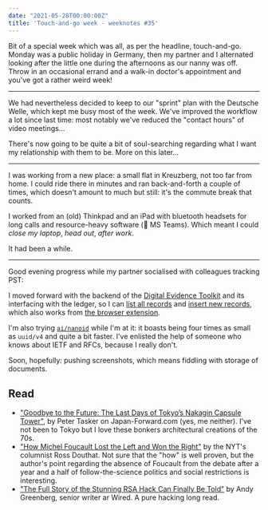 ```yaml
---
date: "2021-05-28T00:00:00Z"
title: 'Touch-and-go week - weeknotes #35'
---
```


Bit of a special week which was all, as per the headline, touch-and-go. Monday was a public holiday in Germany, then my partner and I alternated looking after the little one during the afternoons as our nanny was off. Throw in an occasional errand and a walk-in doctor's appointment and you've got a rather weird week!

---

We had nevertheless decided to keep to our "sprint" plan with the Deutsche Welle, which kept me busy most of the week. We've improved the workflow a lot since last time: most notably we've reduced the "contact hours" of video meetings...

There's now going to be quite a bit of soul-searching regarding what I want my relationship with them to be. More on this later...

---

I was working from a new place: a small flat in Kreuzberg, not too far from home. I could ride there in minutes and ran back-and-forth a couple of times, which doesn't amount to much but still: it's the commute break that counts.

I worked from an (old) Thinkpad and an iPad with bluetooth headsets for long calls and resource-heavy software (👋 MS Teams). Which meant I could _close my laptop_, _head out_, _after work_.

It had been a while.

---

Good evening progress while my partner socialised with colleagues tracking PST:

I moved forward with the backend of the [Digital Evidence Toolkit](https://digitalevidencetoolkit.org/) and its interfacing with the ledger, so I can [list all records](https://github.com/digitalevidencetoolkit/deptoolkit-node-api/commit/9fa16ac81efd17d0610d319ce3ff23effefac2a9) and [insert new records](https://github.com/digitalevidencetoolkit/deptoolkit-node-api/commit/18b76f6c531539cb06f6d7298f045ad1d09b494e), which also works from [the browser extension](https://github.com/digitalevidencetoolkit/firefox-extension/pull/2/files).

I'm also trying [`ai/nanoid`](https://github.com/ai/nanoid/) while I'm at it: it boasts being four times as small as `uuid/v4` and quite a bit faster. I've enlisted the help of someone who knows about IETF and RFCs, because I really don't.

Soon, hopefully: pushing screenshots, which means fiddling with storage of documents. 

## Read
- ["Goodbye to the Future: The Last Days of Tokyo’s Nakagin Capsule Tower"](https://japan-forward.com/goodbye-to-the-future-the-last-days-of-tokyos-nakagin-capsule-tower/), by Peter Tasker on Japan-Forward.com (yes, me neither). I've not been to Tokyo but I love these bonkers architectural creations of the 70s.
- ["How Michel Foucault Lost the Left and Won the Right"](https://www.nytimes.com/2021/05/25/opinion/michel-foucault.html) by the NYT's columnist Ross Douthat. Not sure that the "how" is well proven, but the author's point regarding the absence of Foucault from the debate after a year and a half of follow-the-science politics and social restrictions is interesting.
- ["The Full Story of the Stunning RSA Hack Can Finally Be Told"](https://www.wired.com/story/the-full-story-of-the-stunning-rsa-hack-can-finally-be-told/) by Andy Greenberg, senior writer ar Wired. A pure hacking long read.
